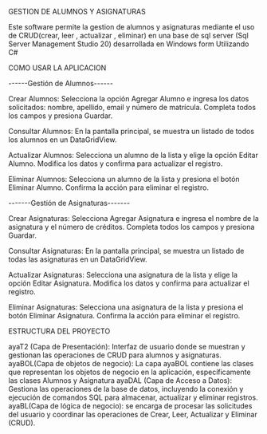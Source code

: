 GESTION DE ALUMNOS Y ASIGNATURAS

Este software permite la gestion de alumnos y asignaturas mediante el uso de CRUD(crear, leer , actualizar , eliminar)
en una base de sql server (Sql Server Management Studio 20) desarrollada en Windows form Utilizando C#

COMO USAR LA APLICACION

------Gestión de Alumnos------

Crear Alumnos: Selecciona la opción Agregar Alumno e ingresa los datos solicitados: nombre, apellido, email y número de matrícula. Completa todos los campos y presiona Guardar.

Consultar Alumnos: En la pantalla principal, se muestra un listado de todos los alumnos en un DataGridView.

Actualizar Alumnos: Selecciona un alumno de la lista y elige la opción Editar Alumno. Modifica los datos y confirma para actualizar el registro.

Eliminar Alumnos: Selecciona un alumno de la lista y presiona el botón Eliminar Alumno. Confirma la acción para eliminar el registro.

-------Gestión de Asignaturas-------

Crear Asignaturas: Selecciona Agregar Asignatura e ingresa el nombre de la asignatura y el número de créditos. Completa todos los campos y presiona Guardar.

Consultar Asignaturas: En la pantalla principal, se muestra un listado de todas las asignaturas en un DataGridView.

Actualizar Asignaturas: Selecciona una asignatura de la lista y elige la opción Editar Asignatura. Modifica los datos y confirma para actualizar el registro.

Eliminar Asignaturas: Selecciona una asignatura de la lista y presiona el botón Eliminar Asignatura. Confirma la acción para eliminar el registro.

ESTRUCTURA DEL PROYECTO

ayaT2 (Capa de Presentación): Interfaz de usuario donde se muestran y gestionan las operaciones de CRUD para alumnos y asignaturas.
ayaBOL(Capa de objetos de negocio): La capa ayaBOL contiene las clases que representan los objetos de negocio en la aplicación, específicamente las clases Alumnos y Asignatura
ayaDAL (Capa de Acceso a Datos): Gestiona las operaciones de la base de datos, incluyendo la conexión y ejecución de comandos SQL para almacenar, actualizar y eliminar registros.
ayaBL(Capa de lógica de negocio): se encarga de procesar las solicitudes del usuario y coordinar las operaciones de Crear, Leer, Actualizar y Eliminar (CRUD).
